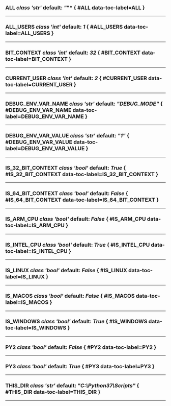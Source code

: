### **ALL** *class 'str'* default: *"*"* { #ALL data-toc-label=ALL }



______

### **ALL_USERS** *class 'int'* default: *1* { #ALL_USERS data-toc-label=ALL_USERS }



______

### **BIT_CONTEXT** *class 'int'* default: *32* { #BIT_CONTEXT data-toc-label=BIT_CONTEXT }



______

### **CURRENT_USER** *class 'int'* default: *2* { #CURRENT_USER data-toc-label=CURRENT_USER }



______

### **DEBUG_ENV_VAR_NAME** *class 'str'* default: *"DEBUG_MODE"* { #DEBUG_ENV_VAR_NAME data-toc-label=DEBUG_ENV_VAR_NAME }



______

### **DEBUG_ENV_VAR_VALUE** *class 'str'* default: *"1"* { #DEBUG_ENV_VAR_VALUE data-toc-label=DEBUG_ENV_VAR_VALUE }



______

### **IS_32_BIT_CONTEXT** *class 'bool'* default: *True* { #IS_32_BIT_CONTEXT data-toc-label=IS_32_BIT_CONTEXT }



______

### **IS_64_BIT_CONTEXT** *class 'bool'* default: *False* { #IS_64_BIT_CONTEXT data-toc-label=IS_64_BIT_CONTEXT }



______

### **IS_ARM_CPU** *class 'bool'* default: *False* { #IS_ARM_CPU data-toc-label=IS_ARM_CPU }



______

### **IS_INTEL_CPU** *class 'bool'* default: *True* { #IS_INTEL_CPU data-toc-label=IS_INTEL_CPU }



______

### **IS_LINUX** *class 'bool'* default: *False* { #IS_LINUX data-toc-label=IS_LINUX }



______

### **IS_MACOS** *class 'bool'* default: *False* { #IS_MACOS data-toc-label=IS_MACOS }



______

### **IS_WINDOWS** *class 'bool'* default: *True* { #IS_WINDOWS data-toc-label=IS_WINDOWS }



______

### **PY2** *class 'bool'* default: *False* { #PY2 data-toc-label=PY2 }



______

### **PY3** *class 'bool'* default: *True* { #PY3 data-toc-label=PY3 }



______

### **THIS_DIR** *class 'str'* default: *"C:\Python37\Scripts"* { #THIS_DIR data-toc-label=THIS_DIR }



______

